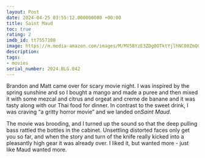 ```yaml
---
layout: Post
date: 2024-04-25 03:55:12.000000000 +00:00
title: Saint Maud
toc: true
rating: 2
imdb_id: tt7557108
image: https://m.media-amazon.com/images/M/MV5BYzE3ZDg0OTktYjlhNC00ZmQ0LTk0YjktMDE1ZWE2YjIwMjk4XkEyXkFqcGdeQXVyMDA4NzMyOA@@._V1_SX300.jpg
description:
tags:
- movies
serial_number: 2024.BLG.042
---
```

Brandon and Matt came over for scary movie night\. I was inspired by the spring sunshine and so I bought a mango and made a puree and then mixed it with some mezcal and citrus and orgeat and creme de banane and it was tasty along with our Thai food for dinner\. In contrast to the sweet drink, I was craving “a gritty horror movie” and we landed on ​*Saint Maud*​\.

The movie was brooding, and I turned up the sound so that the deep pulling bass rattled the bottles in the cabinet\. Unsettling distorted faces only get you so far, and when the story and turn of the knife really kicked into a pleasantly high gear it was already over\. I liked it, but wanted more \- just like Maud wanted more\.

